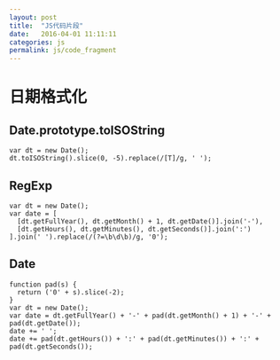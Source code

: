 ```yaml
---
layout: post
title:  "JS代码片段"
date:   2016-04-01 11:11:11
categories: js
permalink: js/code_fragment
---
```





# 日期格式化


## Date.prototype.toISOString

    var dt = new Date();
    dt.toISOString().slice(0, -5).replace(/[T]/g, ' ');

## RegExp

    var dt = new Date();
    var date = [
      [dt.getFullYear(), dt.getMonth() + 1, dt.getDate()].join('-'),
      [dt.getHours(), dt.getMinutes(), dt.getSeconds()].join(':')
    ].join(' ').replace(/(?=\b\d\b)/g, '0');

## Date

    function pad(s) {
      return ('0' + s).slice(-2);
    }
    var dt = new Date();
    var date = dt.getFullYear() + '-' + pad(dt.getMonth() + 1) + '-' + pad(dt.getDate());
    date += ' ';
    date += pad(dt.getHours()) + ':' + pad(dt.getMinutes()) + ':' + pad(dt.getSeconds());